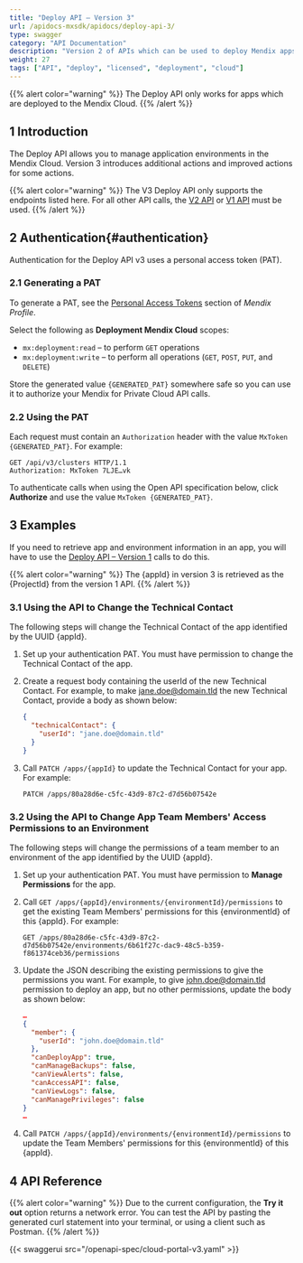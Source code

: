 ```yaml
---
title: "Deploy API – Version 3"
url: /apidocs-mxsdk/apidocs/deploy-api-3/
type: swagger
category: "API Documentation"
description: "Version 2 of APIs which can be used to deploy Mendix apps to licensed nodes"
weight: 27
tags: ["API", "deploy", "licensed", "deployment", "cloud"]
---
```


{{% alert color="warning" %}}
The Deploy API only works for apps which are deployed to the Mendix Cloud.
{{% /alert %}}

## 1 Introduction

The Deploy API allows you to manage application environments in the Mendix Cloud. Version 3 introduces additional actions and improved actions for some actions.

{{% alert color="warning" %}}
The V3 Deploy API only supports the endpoints listed here. For all other API calls, the [V2 API](/apidocs-mxsdk/apidocs/deploy-api-2/) or [V1 API](/apidocs-mxsdk/apidocs/deploy-api/) must be used.
{{% /alert %}}

## 2 Authentication{#authentication}

Authentication for the Deploy API v3 uses a personal access token (PAT).

### 2.1 Generating a PAT

To generate a PAT, see the [Personal Access Tokens](/developerportal/community-tools/mendix-profile/#pat) section of *Mendix Profile*.

Select the following as **Deployment Mendix Cloud** scopes:

* `mx:deployment:read` – to perform `GET` operations
* `mx:deployment:write` – to perform all operations (`GET`, `POST`, `PUT`, and `DELETE`)
 
Store the generated value `{GENERATED_PAT}` somewhere safe so you can use it to authorize your Mendix for Private Cloud API calls.

### 2.2 Using the PAT

Each request must contain an `Authorization` header with the value `MxToken {GENERATED_PAT}`. For example:

```http {linenos=false}
GET /api/v3/clusters HTTP/1.1
Authorization: MxToken 7LJE…vk
```

To authenticate calls when using the Open API specification below, click **Authorize** and use the value `MxToken {GENERATED_PAT}`.

## 3 Examples

If you need to retrieve app and environment information in an app, you will have to use the [Deploy API – Version 1](https://docs.mendix.com/apidocs-mxsdk/apidocs/deploy-api/) calls to do this.

{{% alert color="warning" %}}
The {appId} in version 3 is retrieved as the {ProjectId} from the version 1 API.
{{% /alert %}}

### 3.1 Using the API to Change the Technical Contact

The following steps will change the Technical Contact of the app identified by the UUID {appId}.

1. Set up your authentication PAT. You must have permission to change the Technical Contact of the app.
1. Create a request body containing the userId of the new Technical Contact. For example, to make jane.doe@domain.tld the new Technical Contact, provide a body as shown below:

    ```json {linenos=false}
    {
      "technicalContact": {
        "userId": "jane.doe@domain.tld"
      }
    }
    ```

1. Call `PATCH /apps/{appId}` to update the Technical Contact for your app. For example:

    ```http {linenos=false}
    PATCH /apps/80a28d6e-c5fc-43d9-87c2-d7d56b07542e
    ```

### 3.2 Using the API to Change App Team Members' Access Permissions to an Environment

The following steps will change the permissions of a team member to an environment of the app identified by the UUID {appId}.

1. Set up your authentication PAT. You must have permission to **Manage Permissions** for the app.
1. Call `GET /apps/{appId}/environments/{environmentId}/permissions` to get the existing Team Members' permissions for this {environmentId} of this {appId}. For example:

    ```http {linenos=false}
    GET /apps/80a28d6e-c5fc-43d9-87c2-d7d56b07542e/environments/6b61f27c-dac9-48c5-b359-f861374ceb36/permissions
    ```

1. Update the JSON describing the existing permissions to give the permissions you want. For example, to give john.doe@domain.tld permission to deploy an app, but no other permissions, update the body as shown below:

    ```json {linenos=false}
    …
    {
      "member": {
        "userId": "john.doe@domain.tld"
      },
      "canDeployApp": true,
      "canManageBackups": false,
      "canViewAlerts": false,
      "canAccessAPI": false,
      "canViewLogs": false,
      "canManagePrivileges": false
    }
    …
    ```

1. Call `PATCH /apps/{appId}/environments/{environmentId}/permissions` to update the Team Members' permissions for this {environmentId} of this {appId}.

## 4 API Reference

{{% alert color="warning" %}}
Due to the current configuration, the **Try it out** option returns a network error. You can test the API by pasting the generated curl statement into your terminal, or using a client such as Postman.
{{% /alert %}}

{{< swaggerui src="/openapi-spec/cloud-portal-v3.yaml"  >}}
